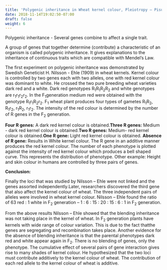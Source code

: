 ```yaml
---
title: 'Polygenic inheritance in Wheat kernel colour, Pleiotropy – Pisum sativum'
date: 2018-11-14T19:02:50-07:00
draft: false
weight: 6
---
```


Polygenic inheritance - Several genes combine
to affect a single trait.

A group of genes that together determine
(contribute) a characteristic of an organism
is called polygenic inheritance. It gives
explanations to the inheritance of continuous
traits which are compatible with Mendel’s Law.

The first experiment on polygenic
inheritance was demonstrated by Swedish
Geneticist H. Nilsson - Ehle (1909) in wheat
kernels. Kernel colour is controlled by two
genes each with two alleles, one with red kernel
colour was dominant to white. He crossed the
two pure breeding wheat varieties dark red
and a white. Dark red genotypes R<sub>1</sub>R<sub>1</sub>R<sub>2</sub>R<sub>2</sub> and
white genotypes are r<sub>1</sub>r<sub>1</sub>r<sub>2</sub>r<sub>2</sub>. In the F<sub>1</sub>generation  medium red were obtained with the genotype
R<sub>1</sub>r<sub>1</sub>R<sub>2</sub>r<sub>2</sub>. F<sub>1</sub> wheat plant produces four types of gametes R<sub>1</sub>R<sub>2</sub>, R<sub>1</sub>r<sub>2</sub>, r<sub>1</sub>R<sub>2</sub>, r<sub>1</sub>r<sub>2</sub>. The intensity of the red colour is determined by the number of R genes in the F<sub>2</sub> generation.

**Four R genes:** A dark red kernel colour is obtained.**Three R genes:** Medium - dark red kernel colour is obtained.**Two R genes:** Medium-
red kernel colour is obtained.**One R gene:** Light
red kernel colour is obtained. **Absence of R gene:**  Results in White kernel colour.
The R gene in an additive manner produces the
red kernel colour. The number of each phenotype
is plotted against the intensity of red kernel
colour which produces a bell shaped curve. This
represents the distribution of phenotype. Other
example: Height and skin colour in humans are
controlled by three pairs of genes.








**Conclusion:**

Finally the loci that was studied by Nilsson –
Ehle were not linked and the genes assorted
independently.Later, researchers discovered the third gene
that also affect the kernel colour of wheat. The
three independent pairs of alleles were involved
in wheat kernel colour. Nilsson – Ehle found
the ratio of 63 red : 1 white in F<sub>2</sub> generation –
1 : 6 : 15 : 20 : 15 : 6 : 1 in F<sub>2</sub> generation.





From the above results Nilsson – Ehle
showed that the blending inheritance was
not taking place in the kernel of wheat. In F<sub>2</sub>
generation plants have kernels with wide range of colour variation. This is due to the fact thatthe genes are segregating and recombination
takes place. Another evidence for the absence
of blending inheritance is that the parental
phenotypes dark red and white appear again
in F<sub>2</sub>. There is no blending of genes, only the
phenotype. The cumulative effect of several pairs
of gene interaction gives rise to many shades of
kernel colour. He hypothesized that the two loci
must contribute additively to the kernel colour
of wheat. The contribution of each red allele to
the kernel colour of wheat is additive.
